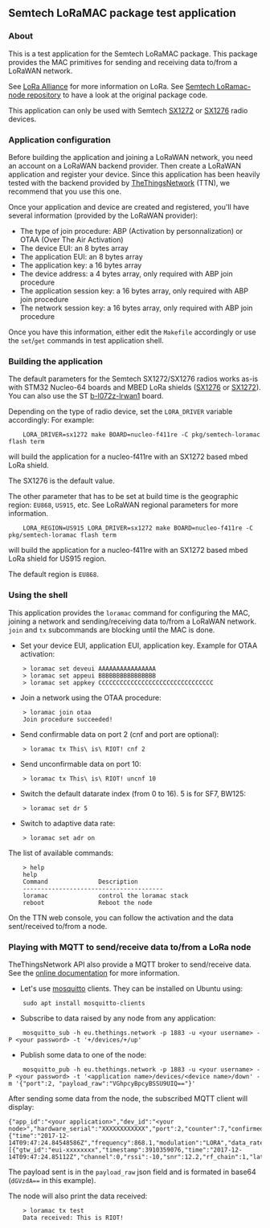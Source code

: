 ## Semtech LoRaMAC package test application

### About

This is a test application for the Semtech LoRaMAC package. This package
provides the MAC primitives for sending and receiving data to/from a
LoRaWAN network.

See [LoRa Alliance](https://www.lora-alliance.org/) for more information on LoRa.
See [Semtech LoRamac-node repository](https://github.com/Lora-net/LoRaMac-node)
to have a look at the original package code.

This application can only be used with Semtech
[SX1272](http://www.semtech.com/images/datasheet/sx1272.pdf) or
[SX1276](http://www.semtech.com/images/datasheet/sx1276.pdf) radio devices.

### Application configuration

Before building the application and joining a LoRaWAN network, you need an
account on a LoRaWAN backend provider. Then create a LoRaWAN application and
register your device.
Since this application has been heavily tested with the backend provided by
[TheThingsNetwork](https://www.thethingsnetwork.org/) (TTN), we recommend that
you use this one.

Once your application and device are created and registered, you'll have
several information (provided by the LoRaWAN provider):
* The type of join procedure: ABP (Activation by personnalization) or OTAA (Over
The Air Activation)
* The device EUI: an 8 bytes array
* The application EUI: an 8 bytes array
* The application key: a 16 bytes array
* The device address: a 4 bytes array, only required with ABP join procedure
* The application session key: a 16 bytes array, only required with ABP join procedure
* The network session key: a 16 bytes array, only required with ABP join procedure

Once you have this information, either edit the `Makefile` accordingly or
use the `set`/`get` commands in test application shell.

### Building the application

The default parameters for the Semtech SX1272/SX1276 radios works as-is with
STM32 Nucleo-64 boards and MBED LoRa shields
([SX1276](https://os.mbed.com/components/SX1276MB1xAS/) or
[SX1272](https://os.mbed.com/components/SX1272MB2xAS/)). You can also use the
ST [b-l072z-lrwan1](http://www.st.com/en/evaluation-tools/b-l072z-lrwan1.html)
board.

Depending on the type of radio device, set the `LORA_DRIVER` variable accordingly:
For example:
```
    LORA_DRIVER=sx1272 make BOARD=nucleo-f411re -C pkg/semtech-loramac flash term
```
will build the application for a nucleo-f411re with an SX1272 based mbed LoRa shield.

The SX1276 is the default value.

The other parameter that has to be set at build time is the geographic region:
`EU868`, `US915`, etc. See LoRaWAN regional parameters for more information.

```
    LORA_REGION=US915 LORA_DRIVER=sx1272 make BOARD=nucleo-f411re -C pkg/semtech-loramac flash term
```
will build the application for a nucleo-f411re with an SX1272 based mbed LoRa shield
for US915 region.

The default region is `EU868`.


### Using the shell

This application provides the `loramac` command for configuring the MAC,
joining a network and sending/receiving data to/from a LoRaWAN network.
`join` and `tx` subcommands are blocking until the MAC is done.

* Set your device EUI, application EUI, application key. Example for OTAA
  activation:
```
    > loramac set deveui AAAAAAAAAAAAAAAA
    > loramac set appeui BBBBBBBBBBBBBBBB
    > loramac set appkey CCCCCCCCCCCCCCCCCCCCCCCCCCCCCCCC
```

* Join a network using the OTAA procedure:
```
    > loramac join otaa
    Join procedure succeeded!
```
* Send confirmable data on port 2 (cnf and port are optional):
```
    > loramac tx This\ is\ RIOT! cnf 2
```
* Send unconfirmable data on port 10:
```
    > loramac tx This\ is\ RIOT! uncnf 10
```
* Switch the default datarate index (from 0 to 16). 5 is for SF7, BW125:
```
    > loramac set dr 5
```
* Switch to adaptive data rate:
```
    > loramac set adr on
```
The list of available commands:
```
    > help
    help
    Command              Description
    ---------------------------------------
    loramac              control the loramac stack
    reboot               Reboot the node
```

On the TTN web console, you can follow the activation and the data
sent/received to/from a node.

### Playing with MQTT to send/receive data to/from a LoRa node

TheThingsNetwork API also provide a MQTT broker to send/receive data.
See the
[online documentation](https://www.thethingsnetwork.org/docs/applications/mqtt/api.html)
for more information.

* Let's use [mosquitto](https://mosquitto.org/) clients. They can be installed
on Ubuntu using:
```
    sudo apt install mosquitto-clients
```
* Subscribe to data raised by any node from any application:
```
    mosquitto_sub -h eu.thethings.network -p 1883 -u <your username> -P <your password> -t '+/devices/+/up'
```
* Publish some data to one of the node:
```
    mosquitto_pub -h eu.thethings.network -p 1883 -u <your username> -P <your password> -t '<application name>/devices/<device name>/down' -m '{"port":2, "payload_raw":"VGhpcyBpcyBSSU9UIQ=="}'
```

After sending some data from the node, the subscribed MQTT client will display:
```
{"app_id":"<your application>","dev_id":"<your node>","hardware_serial":"XXXXXXXXXXXX","port":2,"counter":7,"confirmed":true,"payload_raw":"dGVzdA==","metadata":{"time":"2017-12-14T09:47:24.84548586Z","frequency":868.1,"modulation":"LORA","data_rate":"SF12BW125","coding_rate":"4/5","gateways":[{"gtw_id":"eui-xxxxxxxx","timestamp":3910359076,"time":"2017-12-14T09:47:24.85112Z","channel":0,"rssi":-10,"snr":12.2,"rf_chain":1,"latitude":48.715027,"longitude":2.2059395,"altitude":157,"location_source":"registry"}]}}
```
The payload sent is in the `payload_raw` json field and is formated in base64
(`dGVzdA==` in this example).

The node will also print the data received:
```
    > loramac tx test
    Data received: This is RIOT!
```